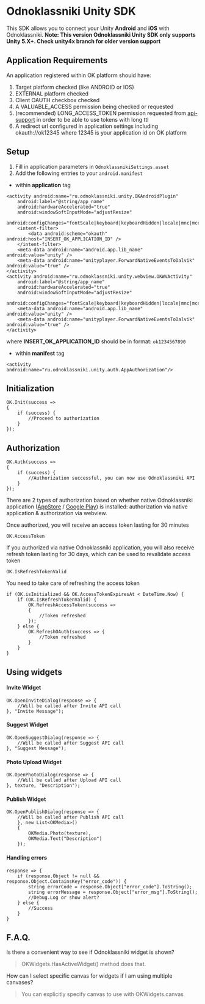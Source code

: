 Odnoklassniki Unity SDK
=============

This SDK allows you to connect your Unity **Android** and **iOS** with Odnoklassniki.
**Note: This version Odnoklassniki Unity SDK only supports Unity 5.X+. Check unity4x branch for older version support**

Application Requirements
-------

An application registered within OK platform should have:

1. Target platform checked (like ANDROID or IOS)
2. EXTERNAL platform checked
3. Client OAUTH checkbox checked
4. A VALUABLE_ACCESS permission being checked or requested
5. (recommended) LONG_ACCESS_TOKEN permission requested from [api-support](mailto:api-support@ok.ru) in order to be able to use tokens with long ttl
6. A redirect url configured in application settings including okauth://ok12345 where 12345 is your application id on OK platform


Setup
-------

1. Fill in application parameters in `OdnoklassnikiSettings.asset`
2. Add the following entries to your `android.manifest` 

* within **application** tag
```
<activity android:name="ru.odnoklassniki.unity.OKAndroidPlugin"
    android:label="@string/app_name"
    android:hardwareAccelerated="true"
    android:windowSoftInputMode="adjustResize"
    android:configChanges="fontScale|keyboard|keyboardHidden|locale|mnc|mcc|navigation|orientation|screenLayout|screenSize|smallestScreenSize|uiMode|touchscreen">
    <intent-filter>
        <data android:scheme="okauth" android:host="INSERT_OK_APPLICATION_ID" />
    </intent-filter>
    <meta-data android:name="android.app.lib_name" android:value="unity" />
    <meta-data android:name="unityplayer.ForwardNativeEventsToDalvik" android:value="true" />
</activity>
<activity android:name="ru.odnoklassniki.unity.webview.OKWVActivity"
    android:label="@string/app_name"
    android:hardwareAccelerated="true"
    android:windowSoftInputMode="adjustResize"
    android:configChanges="fontScale|keyboard|keyboardHidden|locale|mnc|mcc|navigation|orientation|screenLayout|screenSize|smallestScreenSize|uiMode|touchscreen">
    <meta-data android:name="android.app.lib_name" android:value="unity" />
    <meta-data android:name="unityplayer.ForwardNativeEventsToDalvik" android:value="true" />
</activity>
```
where **INSERT_OK_APPLICATION_ID** should be in format: `ok1234567890`

* within **manifest** tag
```
<activity android:name="ru.odnoklassniki.unity.auth.AppAuthorization"/>
```

Initialization
-------
```
OK.Init(success =>
{
    if (success) {
        //Proceed to authorization
    }
});
```

Authorization
-------
```
OK.Auth(success =>
{
    if (success) {
        //Authorization successful, you can now use Odnoklassniki API
    }
});
```

There are 2 types of authorization based on whether native Odnoklassniki application ([AppStore](https://itunes.apple.com/app/odnoklassniki/id398465290) / [Google Play](https://play.google.com/store/apps/details?id=ru.ok.android)) is installed: authorization via native application & authorization via webview.

Once authorized, you will receive an access token lasting for 30 minutes
```
OK.AccessToken
```

If you authorized via native Odnoklassniki application, you will also receive refresh token lasting for 30 days, which can be used to revalidate access token
```
OK.IsRefreshTokenValid
```

You need to take care of refreshing the access token
```
if (OK.isInitialized && OK.AccessTokenExpiresAt < DateTime.Now) {
    if (OK.IsRefreshTokenValid) {
        OK.RefreshAccessToken(success =>
        {
            //Token refreshed
        });
    } else {
        OK.RefreshOAuth(success => {
            //Token refreshed
        }
    }
}
```

Using widgets
-------

#### Invite Widget

```
OK.OpenInviteDialog(response => {
    //Will be called after Invite API call
}, "Invite Message");
```

#### Suggest Widget

```
OK.OpenSuggestDialog(response => {
    //Will be called after Suggest API call
}, "Suggest Message");
```

#### Photo Upload Widget

```
OK.OpenPhotoDialog(response => {
    //Will be called after Upload API call
}, texture, "Description");
```

#### Publish Widget

```
OK.OpenPublishDialog(response => {
    //Will be called after Publish API call
	}, new List<OKMedia>()
	{
		OKMedia.Photo(texture),
		OKMedia.Text("Description")
	});
```

#### Handling errors

```
response => {
    if (response.Object != null && response.Object.ContainsKey("error_code")) {
        string errorCode = response.Object["error_code"].ToString();
        string errorMessage = response.Object["error_msg"].ToString();
        //Debug.Log or show alert?
    } else {
        //Success
    }
}
```

F.A.Q.
-------
Is there a convenient way to see if Odnoklassniki widget is shown?
> OKWidgets.HasActiveWidget() method does that.

How can I select specific canvas for widgets if I am using multiple canvases?
> You can explicitly specify canvas to use with OKWidgets.canvas
